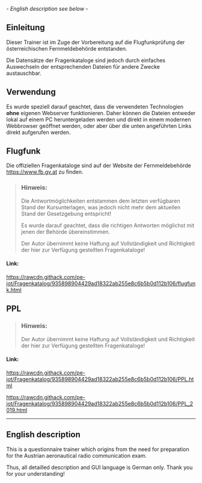 *- English description see below -*

## Einleitung

Dieser Trainer ist im Zuge der Vorbereitung auf die Flugfunkprüfung der österreichischen Fernmeldebehörde entstanden.

Die Datensätze der Fragenkataloge sind jedoch durch einfaches Auswechseln der entsprechenden Dateien für andere Zwecke austauschbar.

## Verwendung

Es wurde speziell darauf geachtet, dass die verwendeten Technologien **ohne** eigenen Webserver funktionieren. Daher können die Dateien entweder lokal auf einem PC heruntergeladen werden und direkt in einem modernen Webbrowser geöffnet werden, oder aber über die unten angeführten Links direkt aufgerufen werden.

## Flugfunk

Die offiziellen Fragenkataloge sind auf der Website der Fernmeldebehörde https://www.fb.gv.at zu finden.

> ### Hinweis:
> Die Antwortmöglichkeiten entstammen dem letzten verfügbaren Stand der Kursunterlagen, was jedoch nicht mehr dem aktuellen Stand der Gesetzgebung entspricht!
>
> Es wurde darauf geachtet, dass die richtigen Antworten möglichst mit jenen der Behörde übereinstimmen.
> 
> Der Autor übernimmt keine Haftung auf Vollständigkeit und Richtigkeit der hier zur Verfügung gestellten Fragenkataloge!

#### Link:
https://rawcdn.githack.com/pe-jot/Fragenkatalog/935898904429ad18322ab255e8c6b5b0d112b106/flugfunk.html
<!-- https://raw.githack.com/pe-jot/Fragenkatalog/main/flugfunk.html -->

## PPL

> ### Hinweis:
> Der Autor übernimmt keine Haftung auf Vollständigkeit und Richtigkeit der hier zur Verfügung gestellten Fragenkataloge!

#### Link:
https://rawcdn.githack.com/pe-jot/Fragenkatalog/935898904429ad18322ab255e8c6b5b0d112b106/PPL.html

https://rawcdn.githack.com/pe-jot/Fragenkatalog/935898904429ad18322ab255e8c6b5b0d112b106/PPL_2019.html
<!-- https://raw.githack.com/pe-jot/Fragenkatalog/main/PPL.html -->


---


## English description

This is a questionnaire trainer which origins from the need for preparation for the Austrian aeronautical radio communication exam.

Thus, all detailled description and GUI language is German only. Thank you for your understanding!
